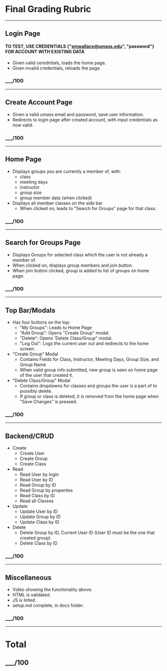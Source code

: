 # Final Grading Rubric #
---

## Login Page ##

#### TO TEST, USE CREDENTIALS {"smwallace@umass.edu", "password"} FOR ACCOUNT WITH EXISTING DATA

- Given valid ceredntials, loads the home page.
- Given invalid credentials, reloads the page.

### ___/100 ###

---

## Create Account Page ##

- Given a valid umass email and password, save user information.
- Redirects to login page after created account, with input credentials as now valid.

### ___/100 ###

---

## Home Page ##

* Displays groups you are currently a member of, with:
    * class
    * meeting days
    * instructor 
    * group size 
    * group member data (when clicked)
* Displays all member classes on the side bar
    * When clicked on, leads to "Search for Groups" page for that class.

### ___/100 ###

---

## Search for Groups Page ##

* Displays Groups for selected class which the user is not already a member of.
* When clicked on, displays group members and join button.
* When join button clicked, group is added to list of groups on home page.

### ___/100 ###

---

## Top Bar/Modals ##

* Has four buttons on the top:
    * "My Groups": Leads to Home Page
    * "Add Group": Opens "Create Group" modal. 
    * "Delete": Opens 'Delete Class/Group" modal.
    * "Log Out": Logs the current user out and redirects to the home screen.
* "Create Group" Modal
    * Contains Fields for Class, Instructor, Meeting Days, Group Size, and Group Name
    * When valid group info submitted, new group is seen on home page of the user that created it.
* "Delete Class/Group" Modal
    * Contains dropdowns for classes and groups the user is a part of to possibly delete.
    * If group or class is deleted, it is removed from the home page when "Save Changes" is pressed.

### ___/100 ###

---


## Backend/CRUD ##

* Create
    * Create User
    * Create Group
    * Create Class
* Read
    * Read User by login
    * Read User by ID
    * Read Group by ID
    * Read Group by properties
    * Read Class by ID
    * Read all Classes
* Update
    * Update User by ID
    * Update Group by ID
    * Update Class by ID
* Delete
    * Delete Group by ID, Current User ID (User ID must be the one that created group)
    * Delete Class by ID

### ___/100 ###

---

## Miscellaneous ##

* Video showing the functionality above.
* HTML is validated.
* JS is linted.
* setup.md complete, in docs folder.


### ___/100 ###

---


# Total #

## ___/100 ##


